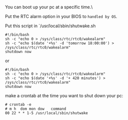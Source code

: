 You can boot up your pc at a specific time.\

Put the RTC alarm option in your BIOS to `handled by OS`.

Put this script in `/usr/local/sbin/shutwake.sh
```
#!/bin/bash 
sh -c "echo 0 > /sys/class/rtc/rtc0/wakealarm" 
sh -c "echo $(date '+%s' -d 'tomorrow 18:00:00') > /sys/class/rtc/rtc0/wakealarm" 
shutdown now
```

or
```
#!/bin/bash 
sh -c "echo 0 > /sys/class/rtc/rtc0/wakealarm" 
sh -c "echo $(date '+%s' -d '+ 420 minutes') > /sys/class/rtc/rtc0/wakealarm" 
shutdown now
```

make a crontab at the time you want to shut down your pc:
```
# crontab -e 
# m h  dom mon dow   command 
00 22 * * 1-5 /usr/local/sbin/shutwake
```
